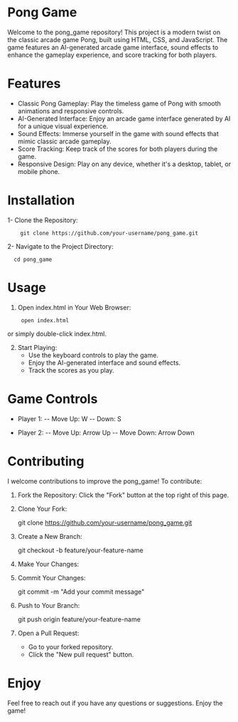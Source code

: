 # Pong Game

Welcome to the pong_game repository! This project is a modern twist on the classic arcade game Pong, built using HTML, CSS, and JavaScript. The game features an AI-generated arcade game interface, sound effects to enhance the gameplay experience, and score tracking for both players.

# Features

- Classic Pong Gameplay: Play the timeless game of Pong with smooth animations and responsive controls.
- AI-Generated Interface: Enjoy an arcade game interface generated by AI for a unique visual experience.
- Sound Effects: Immerse yourself in the game with sound effects that mimic classic arcade gameplay.
- Score Tracking: Keep track of the scores for both players during the game.
- Responsive Design: Play on any device, whether it's a desktop, tablet, or mobile phone.

# Installation

1- Clone the Repository:

        git clone https://github.com/your-username/pong_game.git

2- Navigate to the Project Directory:

      cd pong_game

# Usage

1. Open index.html in Your Web Browser:

        open index.html

or simply double-click index.html.

2. Start Playing:
   - Use the keyboard controls to play the game.
   - Enjoy the AI-generated interface and sound effects.
   - Track the scores as you play.

# Game Controls

- Player 1:
-- Move Up: W
-- Down: S
  
- Player 2:
-- Move Up: Arrow Up
-- Move Down: Arrow Down

# Contributing

I welcome contributions to improve the pong_game! To contribute:

1. Fork the Repository:
    Click the "Fork" button at the top right of this page.

2. Clone Your Fork:

    git clone https://github.com/your-username/pong_game.git

3. Create a New Branch:

    git checkout -b feature/your-feature-name

4. Make Your Changes:

5. Commit Your Changes:

    git commit -m "Add your commit message"

6. Push to Your Branch:

    git push origin feature/your-feature-name

7. Open a Pull Request:
   - Go to your forked repository.
   - Click the "New pull request" button.
    
# Enjoy

Feel free to reach out if you have any questions or suggestions. Enjoy the game!
